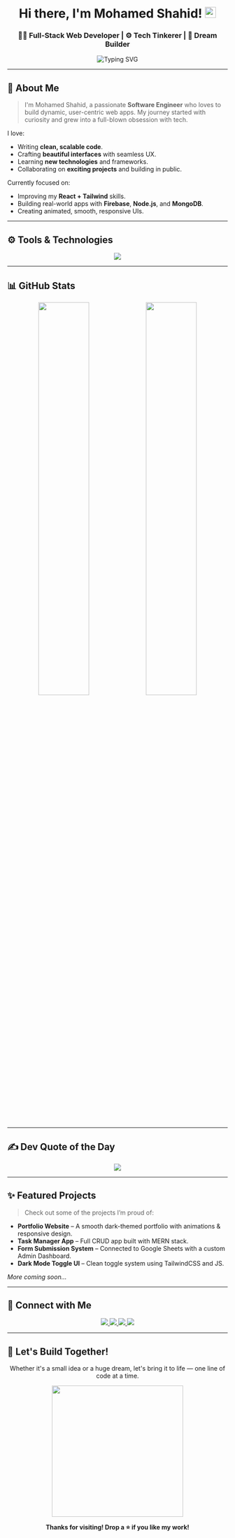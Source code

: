 <!-- Profile Header -->
<h1 align="center">Hi there, I'm Mohamed Shahid! <img src="https://media.giphy.com/media/hvRJCLFzcasrR4ia7z/giphy.gif" width="25px"></h1>

<h3 align="center">🧑‍💻 Full-Stack Web Developer | ⚙️ Tech Tinkerer | 🚀 Dream Builder</h3>

<p align="center">
  <img src="https://readme-typing-svg.demolab.com?font=Fira+Code&duration=3000&pause=1000&color=22D3EE&center=true&vCenter=true&multiline=true&width=600&height=100&lines=Creating+solutions+with+code...;Crafting+beautiful+UIs+%26+scalable+backends...;Exploring+the+world+of+tech+every+day..." alt="Typing SVG" />
</p>

---

## 🌟 About Me

> I'm Mohamed Shahid, a passionate **Software Engineer** who loves to build dynamic, user-centric web apps. My journey started with curiosity and grew into a full-blown obsession with tech.

I love:

- Writing **clean, scalable code**.
- Crafting **beautiful interfaces** with seamless UX.
- Learning **new technologies** and frameworks.
- Collaborating on **exciting projects** and building in public.

Currently focused on:
- Improving my **React + Tailwind** skills.
- Building real-world apps with **Firebase**, **Node.js**, and **MongoDB**.
- Creating animated, smooth, responsive UIs.

---

## ⚙️ Tools & Technologies

<p align="center">
  <img src="https://skillicons.dev/icons?i=html,css,js,ts,react,tailwind,nodejs,mongodb,firebase,git,github,vscode,figma&theme=dark" />
</p>

---

## 📊 GitHub Stats

<p align="center">
  <img src="https://github-readme-stats.vercel.app/api?username=your-username&show_icons=true&theme=tokyonight&hide_border=true&include_all_commits=true&count_private=true" width="48%"/>
  <img src="https://github-readme-stats.vercel.app/api/top-langs/?username=your-username&layout=compact&theme=tokyonight&hide_border=true&langs_count=10" width="48%" />
</p>

---

## ✍️ Dev Quote of the Day

<p align="center">
  <img src="https://quotes-github-readme.vercel.app/api?type=horizontal&theme=radical" />
</p>

---

## ✨ Featured Projects

> Check out some of the projects I’m proud of:

- **Portfolio Website** – A smooth dark-themed portfolio with animations & responsive design.
- **Task Manager App** – Full CRUD app built with MERN stack.
- **Form Submission System** – Connected to Google Sheets with a custom Admin Dashboard.
- **Dark Mode Toggle UI** – Clean toggle system using TailwindCSS and JS.

*More coming soon…*

---

## 🔗 Connect with Me

<p align="center">
  <a href="https://drive.google.com/drive/folders/1dT51N7jXK5VGM7rKVkBeSDIJVEY3hVoW" target="_blank">
    <img src="https://img.shields.io/badge/-Google%20Drive-1a73e8?style=for-the-badge&logo=google-drive&logoColor=white" />
  </a>
  <a href="#" target="_blank">
    <img src="https://img.shields.io/badge/-Portfolio-22d3ee?style=for-the-badge&logo=vercel&logoColor=black" />
  </a>
  <a href="#" target="_blank">
    <img src="https://img.shields.io/badge/-LinkedIn-0e76a8?style=for-the-badge&logo=linkedin&logoColor=white" />
  </a>
  <a href="#" target="_blank">
    <img src="https://img.shields.io/badge/-Twitter-1DA1F2?style=for-the-badge&logo=twitter&logoColor=white" />
  </a>
</p>

---

## 🚀 Let's Build Together!

<p align="center">
  Whether it's a small idea or a huge dream, let's bring it to life — one line of code at a time.
</p>

<p align="center">
  <img src="https://media.giphy.com/media/qgQUggAC3Pfv687qPC/giphy.gif" width="300" />
</p>

<p align="center">
  <b>Thanks for visiting! Drop a ⭐ if you like my work!</b>
</p>
